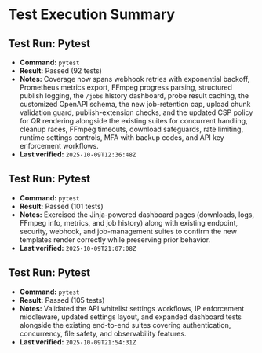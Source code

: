# Test Execution Summary

## Test Run: Pytest
- **Command:** `pytest`
- **Result:** Passed (92 tests)
- **Notes:** Coverage now spans webhook retries with exponential backoff, Prometheus metrics export, FFmpeg progress parsing, structured publish logging, the `/jobs` history dashboard, probe result caching, the customized OpenAPI schema, the new job-retention cap, upload chunk validation guard, publish-extension checks, and the updated CSP policy for QR rendering alongside the existing suites for concurrent handling, cleanup races, FFmpeg timeouts, download safeguards, rate limiting, runtime settings controls, MFA with backup codes, and API key enforcement workflows.
- **Last verified:** `2025-10-09T12:36:48Z`

## Test Run: Pytest
- **Command:** `pytest`
- **Result:** Passed (101 tests)
- **Notes:** Exercised the Jinja-powered dashboard pages (downloads, logs, FFmpeg info, metrics, and job history) along with existing endpoint, security, webhook, and job-management suites to confirm the new templates render correctly while preserving prior behavior.
- **Last verified:** `2025-10-09T21:07:08Z`

## Test Run: Pytest
- **Command:** `pytest`
- **Result:** Passed (105 tests)
- **Notes:** Validated the API whitelist settings workflows, IP enforcement middleware, updated settings layout, and expanded dashboard tests alongside the existing end-to-end suites covering authentication, concurrency, file safety, and observability features.
- **Last verified:** `2025-10-09T21:54:31Z`
